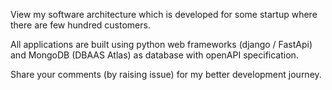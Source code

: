 View my software architecture which is developed for some startup where there are few hundred customers. 

All applications are built using python web frameworks (django / FastApi) and MongoDB (DBAAS Atlas) as database with openAPI specification.

Share your comments (by raising issue) for my better development journey.
